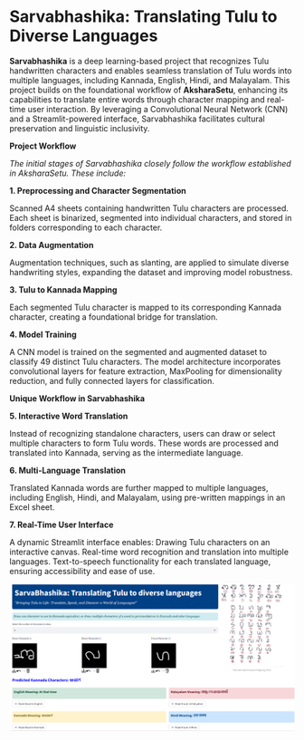 # Sarvabhashika: Translating Tulu to Diverse Languages

**Sarvabhashika** is a deep learning-based project that recognizes Tulu handwritten characters and enables seamless translation of Tulu words into multiple languages, including Kannada, English, Hindi, and Malayalam. This project builds on the foundational workflow of **AksharaSetu**, enhancing its capabilities to translate entire words through character mapping and real-time user interaction. By leveraging a Convolutional Neural Network (CNN) and a Streamlit-powered interface, Sarvabhashika facilitates cultural preservation and linguistic inclusivity.

__Project Workflow__

_The initial stages of Sarvabhashika closely follow the workflow established in AksharaSetu. These include:_

**1. Preprocessing and Character Segmentation**

Scanned A4 sheets containing handwritten Tulu characters are processed. Each sheet is binarized, segmented into individual characters, and stored in folders corresponding to each character.

**2. Data Augmentation**

Augmentation techniques, such as slanting, are applied to simulate diverse handwriting styles, expanding the dataset and improving model robustness.

**3. Tulu to Kannada Mapping**

Each segmented Tulu character is mapped to its corresponding Kannada character, creating a foundational bridge for translation.

**4. Model Training**

A CNN model is trained on the segmented and augmented dataset to classify 49 distinct Tulu characters. The model architecture incorporates convolutional layers for feature extraction, MaxPooling for dimensionality reduction, and fully connected layers for classification.

__Unique Workflow in Sarvabhashika__

**5. Interactive Word Translation**

Instead of recognizing standalone characters, users can draw or select multiple characters to form Tulu words. These words are processed and translated into Kannada, serving as the intermediate language.

**6. Multi-Language Translation**

Translated Kannada words are further mapped to multiple languages, including English, Hindi, and Malayalam, using pre-written mappings in an Excel sheet.

**7. Real-Time User Interface**

A dynamic Streamlit interface enables:
  Drawing Tulu characters on an interactive canvas.
  Real-time word recognition and translation into multiple languages.
  Text-to-speech functionality for each translated language, ensuring accessibility and ease of use.
  
<p align="center">
  <img src="image1.png" alt="Dataset Example 1" />
  
</p>
